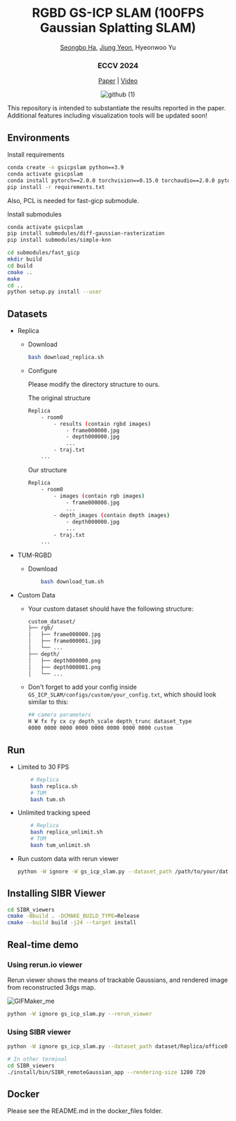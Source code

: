 <div align=center>

# RGBD GS-ICP SLAM (100FPS Gaussian Splatting SLAM)

[Seongbo Ha](https://riboha.github.io), [Jiung Yeon](https://humdrum-balance-b8f.notion.site/Jiung-Yeon-6754922a22814c9a95af88801a96fb4b), Hyeonwoo Yu

<h3 align="center"> ECCV 2024 </h3>

[Paper](https://arxiv.org/abs/2403.12550) | [Video](https://www.youtube.com/watch?v=e-bHh_uMMxE&t)

![github (1)](https://github.com/Lab-of-AI-and-Robotics/GS_ICP_SLAM/assets/34827206/5722e8f4-165d-4093-8064-a7ed5d9ea008)

</div>

This repository is intended to substantiate the results reported in the paper. Additional features including visualization tools will be updated soon!

## Environments
Install requirements
```bash
conda create -n gsicpslam python==3.9
conda activate gsicpslam
conda install pytorch==2.0.0 torchvision==0.15.0 torchaudio==2.0.0 pytorch-cuda=11.8 -c pytorch -c nvidia
pip install -r requirements.txt
```
Also, PCL is needed for fast-gicp submodule.

Install submodules

```bash
conda activate gsicpslam
pip install submodules/diff-gaussian-rasterization
pip install submodules/simple-knn

cd submodules/fast_gicp
mkdir build
cd build
cmake ..
make
cd ..
python setup.py install --user
```


## Datasets

- Replica
  - Download
    ```bash
    bash download_replica.sh
    ```
  - Configure
  
    Please modify the directory structure to ours.

    The original structure
    ```bash
    Replica
        - room0
            - results (contain rgbd images)
                - frame000000.jpg
                - depth000000.jpg
                ...
            - traj.txt
        ...
    ```
    Our structure
    ```bash
    Replica
        - room0
            - images (contain rgb images)
                - frame000000.jpg
                ...
            - depth_images (contain depth images)
                - depth000000.jpg
                ...
            - traj.txt
        ...
    ```    

- TUM-RGBD
  - Download
    ```bash
        bash download_tum.sh
    ```

- Custom Data
  - Your custom dataset should have the following structure:
    ```bash
    custom_dataset/
    ├── rgb/
    │   ├── frame000000.jpg
    │   ├── frame000001.jpg
    │   └── ...
    ├── depth/
    │   ├── depth000000.png
    │   ├── depth000001.png
    │   └── ...
    ```
  - Don't forget to add your config inside `GS_ICP_SLAM/configs/custom/your_config.txt`, which should look similar to this:
    ``` bash
    ## camera parameters
    H W fx fy cx cy depth_scale depth_trunc dataset_type
    0000 0000 0000 0000 0000 0000 0000 0000 custom
    ```

## Run
- Limited to 30 FPS
    ```bash
        # Replica
        bash replica.sh
        # TUM
        bash tum.sh
    ```

- Unlimited tracking speed
    ```bash
        # Replica
        bash replica_unlimit.sh
        # TUM
        bash tum_unlimit.sh
    ```

- Run custom data with rerun viewer
    ```bash
    python -W ignore -W gs_icp_slam.py --dataset_path /path/to/your/dataset --config /path/to/your/config/your_config.txt --max_correspondence_distance 0.1 --rerun_viewer
    ```

## Installing SIBR Viewer
```bash
cd SIBR_viewers
cmake -Bbuild . -DCMAKE_BUILD_TYPE=Release
cmake --build build -j24 --target install
```

## Real-time demo
### Using rerun.io viewer

Rerun viewer shows the means of trackable Gaussians, and rendered image from reconstructed 3dgs map.

![GIFMaker_me](https://github.com/Lab-of-AI-and-Robotics/GS_ICP_SLAM/assets/34827206/b4715071-2e4a-4d17-b7a2-612bbd32dbd0)

```bash
python -W ignore gs_icp_slam.py --rerun_viewer
```


### Using SIBR viewer
```bash
python -W ignore gs_icp_slam.py --dataset_path dataset/Replica/office0 --verbose

# In other terminal
cd SIBR_viewers
./install/bin/SIBR_remoteGaussian_app --rendering-size 1280 720
```

## Docker
Please see the README.md in the docker_files folder.
